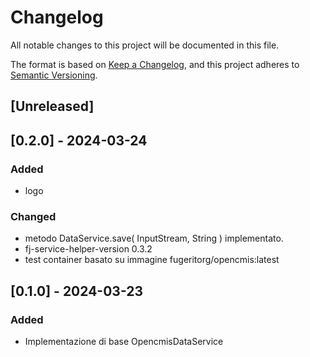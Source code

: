 # Changelog

All notable changes to this project will be documented in this file.

The format is based on [Keep a Changelog](https://keepachangelog.com/en/1.1.0/),
and this project adheres to [Semantic Versioning](https://semver.org/spec/v2.0.0.html).

## [Unreleased]

## [0.2.0] - 2024-03-24

### Added

- logo

### Changed

- metodo DataService.save( InputStream, String ) implementato.
- fj-service-helper-version 0.3.2
- test container basato su immagine fugeritorg/opencmis:latest

## [0.1.0] - 2024-03-23

### Added

- Implementazione di base OpencmisDataService